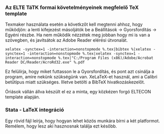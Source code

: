 ### Az ELTE TáTK formai követelményeinek megfelelő TeX template

Texmaker használata esetén a követkzőt kell megtenni ahhoz, hogy működjön: a lenti kifejezést másoljátók be a Beállítások -> Gyorsfordítás -> Egyéni részbe. Ha nem működik nézzétek meg jobban hogy mi is van a szövegben, és javítsátok az Adobe Reader elérési útvonalát.

    xelatex -synctex=1 -interaction=nonstopmode %.tex|bibtex %|xelatex -synctex=1 -interaction=nonstopmode %.tex|xelatex -synctex=1 -interaction=nonstopmode %.tex|"C:/Program Files (x86)/Adobe/Acrobat Reader DC/Reader/AcroRd32.exe" %.pdf

Ez felülírja, hogy miket futtasson le a Gyorsfordítás, és pont azt csinálja a program, amire nekünk szükségünk van. XeLaTeX-et használ, ami a Calibri betűtípus miatt szükséges. Illetve betölti a BibTeX hivatkozáskezelőt.

Óriások vállán állva készült el ez a minta, egy közkézen forgó ELTECON template alapján.

### Stata - LaTeX integráció

Egy rövid fájl leírja, hogy hogyan lehet közös munkára bírni a két platformot. Remélem, hogy lesz aki hasznosnak találja ezt később.
